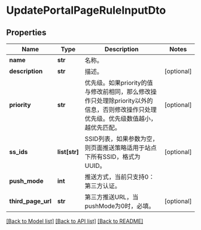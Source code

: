 # UpdatePortalPageRuleInputDto

## Properties
Name | Type | Description | Notes
------------ | ------------- | ------------- | -------------
**name** | **str** | 名称。 | 
**description** | **str** | 描述。 | [optional] 
**priority** | **str** | 优先级。如果priority的值与修改前相同，那么修改操作只处理除priority以外的信息，否则修改操作只处理优先级。优先级数值越小，越优先匹配。 | [optional] 
**ss_ids** | **list[str]** | SSID列表，如果参数为空，则页面推送策略适用于站点下所有SSID，格式为UUID。 | [optional] 
**push_mode** | **int** | 推送方式，当前只支持0：第三方认证。 | 
**third_page_url** | **str** | 第三方推送URL，当pushMode为0时，必填。 | [optional] 

[[Back to Model list]](../README.md#documentation-for-models) [[Back to API list]](../README.md#documentation-for-api-endpoints) [[Back to README]](../README.md)


